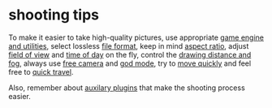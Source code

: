 # shooting tips

To make it easier to take high-quality pictures, use appropriate
[game engine and utilities](./game-engine-and-utilities.md), select lossless [file format](./file-format.md), keep in
mind [aspect ratio](./aspect-ratio.md), adjust [field of view](./fov.md) and [time of day](./gamehour.md) on the fly,
control the [drawing distance and fog](./distance.md), always use [free camera](./free-camera.md) and
[god mode](./god-mode.md), try to [move quickly](./player-speed.md) and feel free to [quick travel](./quick-travel.md).

Also, remember about [auxilary plugins](./allowed-mods.md) that make the shooting process easier.
